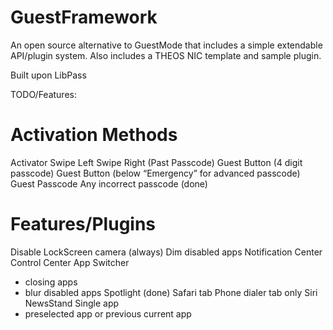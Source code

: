 GuestFramework
==============

An open source alternative to GuestMode that includes a simple extendable API/plugin system.
Also includes a THEOS NIC template and sample plugin. 


Built upon LibPass

TODO/Features:

Activation Methods
==============
Activator
Swipe Left 
Swipe Right (Past Passcode)
Guest Button (4 digit passcode)
Guest Button (below “Emergency” for advanced passcode)
Guest Passcode
  Any incorrect passcode (done)


Features/Plugins
==============
Disable LockScreen camera (always)
Dim disabled apps
Notification Center
Control Center
App Switcher 
 - closing apps
 - blur disabled apps
Spotlight (done)
Safari tab
Phone dialer tab only
Siri
NewsStand
Single app
 - preselected app or previous current app
